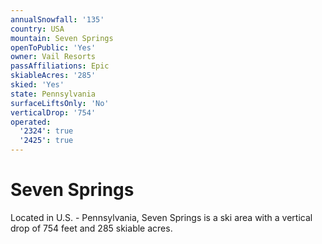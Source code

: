 ```yaml
---
annualSnowfall: '135'
country: USA
mountain: Seven Springs
openToPublic: 'Yes'
owner: Vail Resorts
passAffiliations: Epic
skiableAcres: '285'
skied: 'Yes'
state: Pennsylvania
surfaceLiftsOnly: 'No'
verticalDrop: '754'
operated:
  '2324': true
  '2425': true
---
```



# Seven Springs

Located in U.S. - Pennsylvania, Seven Springs is a ski area with a vertical drop of 754 feet and 285 skiable acres.
